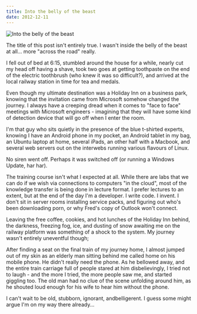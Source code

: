 ```yaml
---
title: Into the belly of the beast
date: 2012-12-11
---
```


![Into the belly of the beast](https://source.unsplash.com/dUPDhdeCN84/1600x900)

The title of this post isn't entirely true. I wasn't inside the belly of the beast at all... more "across the road" really.

I fell out of bed at 6:15, stumbled around the house for a while, nearly cut my head off having a shave, took two goes at getting toothpaste on the end of the electric toothbrush (who knew it was so difficult?), and arrived at the local railway station in time for tea and medals.

Even though my ultimate destination was a Holiday Inn on a business park, knowing that the invitation came from Microsoft somehow changed the journey. I always have a creeping dread when it comes to "face to face" meetings with Microsoft engineers - imagining that they will have some kind of detection device that will go off when I enter the room.

I'm that guy who sits quietly in the presence of the blue t-shirted experts, knowing I have an Android phone in my pocket, an Android tablet in my bag, an Ubuntu laptop at home, several iPads, an other half with a Macbook, and several web servers out on the interwebs running various flavours of Linux.

No siren went off. Perhaps it was switched off (or running a Windows Update, har har).

The training course isn't what I expected at all. While there are labs that we can do if we wish via connections to computers "in the cloud", most of the knowledge transfer is being done in lecture format. I prefer lectures to an extent, but at the end of the day I'm a developer. I write code. I invent. I don't sit in server rooms installing service packs, and figuring out who's been downloading porn, or why Fred's copy of Outlook won't connect.

Leaving the free coffee, cookies, and hot lunches of the Holiday Inn behind, the darkness, freezing fog, ice, and dusting of snow awaiting me on the railway platform was something of a shock to the system. My journey wasn't entirely uneventful though;

After finding a seat on the final train of my journey home, I almost jumped out of my skin as an elderly man sitting behind me called home on his mobile phone. He didn't really need the phone. As he bellowed away, and the entire train carriage full of people stared at him disbelievingly, I tried not to laugh - and the more I tried, the more people saw me, and started giggling too. The old man had no clue of the scene unfolding around him, as he shouted loud enough for his wife to hear him without the phone.

I can't wait to be old, stubborn, ignorant, andbelligerent. I guess some might argue I'm on my way there already...